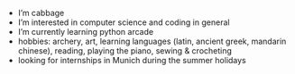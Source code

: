 - I’m cabbage
- I’m interested in computer science and coding in general
- I’m currently learning python arcade
- hobbies: archery, art, learning languages (latin, ancient greek, mandarin chinese), reading, playing the piano, sewing & crocheting
- looking for internships in Munich during the summer holidays

<!---
gabashe/gabashe is a ✨ special ✨ repository because its `README.md` (this file) appears on your GitHub profile.
You can click the Preview link to take a look at your changes.
--->
